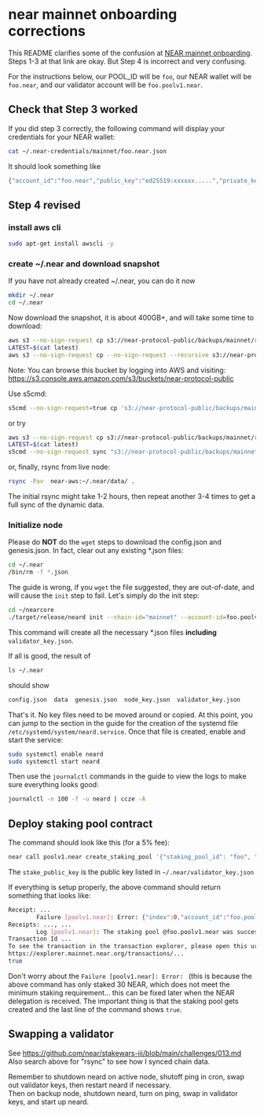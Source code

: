 # near mainnet onboarding corrections

This README clarifies some of the confusion at [NEAR mainnet onboarding](https://github.com/Open-Shard-Alliance/MainnetOnboarding/blob/main/MainnetGO.md).
Steps 1-3 at that link are okay. But Step 4 is incorrect and very confusing.

For the instructions below, our POOL_ID will be `foo`, our NEAR wallet will be `foo.near`, and our validator account will be `foo.poolv1.near`.

## Check that Step 3 worked

If you did step 3 correctly, the following command will display your credentials for your NEAR wallet:
```bash
cat ~/.near-credentials/mainnet/foo.near.json
```

It should look something like
```bash
{"account_id":"foo.near","public_key":"ed25519:xxxxxx.....","private_key":"ed25519:xxxx....."}
```

## Step 4 revised

### install aws cli
```bash
sudo apt-get install awscli -y
```

### create ~/.near and download snapshot

If you have not already created ~/.near, you can do it now
```bash
mkdir ~/.near
cd ~/.near
```

Now download the snapshot, it is about 400GB+, and will take some time to download:
```bash
aws s3 --no-sign-request cp s3://near-protocol-public/backups/mainnet/rpc/latest .
LATEST=$(cat latest)
aws s3 --no-sign-request cp --no-sign-request --recursive s3://near-protocol-public/backups/mainnet/rpc/$LATEST ~/.near/data
```
Note: You can browse this bucket by logging into AWS and visiting:
https://s3.console.aws.amazon.com/s3/buckets/near-protocol-public

Use s5cmd:
```bash
s5cmd --no-sign-request=true cp 's3://near-protocol-public/backups/mainnet/rpc/2023-02-06T12:01:01Z/*' .
```
or try
```bash
aws s3 --no-sign-request cp s3://near-protocol-public/backups/mainnet/rpc/latest .
LATEST=$(cat latest)
s5cmd --no-sign-request sync "s3://near-protocol-public/backups/mainnet/rpc/${latest:?}/*" ~/.near/data/
```

or, finally, rsync from live node:
```bash
rsync -Pav  near-aws:~/.near/data/ .
```
The initial rsync might take 1-2 hours, then repeat another 3-4 times to get a full sync of the dynamic data.

###  Initialize node

Please do **NOT** do the `wget` steps to download the config.json and genesis.json. In fact, clear out any existing \*.json files: 

```bash
cd ~/.near
/bin/rm -f *.json
```

The guide is wrong, if you `wget` the file suggested, they are out-of-date, and will cause the `init` step to fail. Let's simply do the init step:
```bash
cd ~/nearcore
./target/release/neard init --chain-id="mainnet" --account-id=foo.poolv1.near
```
This command will create all the necessary \*.json files **including** `validator_key.json`.

If all is good, the result of
```bash
ls ~/.near
```
should show
```bash
config.json  data  genesis.json  node_key.json  validator_key.json
```
That's it. No key files need to be moved around or copied. At this point, you can jump to the section in the guide for the creation of the systemd file `/etc/systemd/system/neard.service`. Once that file is created, enable and start the service:
```bash
sudo systemctl enable neard
sudo systemctl start neard
```

Then use the `journalctl` commands in the guide to view the logs to make sure everything looks good:
```bash
journalctl -n 100 -f -u neard | ccze -A
```

## Deploy staking pool contract

The command should look like this (for a 5% fee):
```bash
near call poolv1.near create_staking_pool '{"staking_pool_id": "foo", "owner_id": "foo.near", "stake_public_key": "UPDATE", "reward_fee_fraction": {"numerator": 5, "denominator": 100}}' --accountId="foo.near" --amount=30 --gas=300000000000000
```

The `stake_public_key` is the public key listed in `~/.near/validator_key.json`

If everything is setup properly, the above command should return something that looks like:
```bash
Receipt: ...
        Failure [poolv1.near]: Error: {"index":0,"account_id":"foo.poolv1.near","minimum_stake":"1908390594064193520557898801","stake":"29999999999999000000000000","kind":{"account_id":"foo.poolv1.near","minimum_stake":"1908390594064193520557898801","stake":"29999999999999000000000000"}}
Receipts: ..., ...
        Log [poolv1.near]: The staking pool @foo.poolv1.near was successfully created. Whitelisting...
Transaction Id ...
To see the transaction in the transaction explorer, please open this url in your browser
https://explorer.mainnet.near.org/transactions/...
true
```

Don't worry about the `Failure [poolv1.near]: Error: ` (this is because the above command has only staked 30 NEAR, which does not meet the minimum staking requirement... this can be fixed later when the NEAR delegation is received. The important thing is that the staking pool gets created and the last line of the command shows `true`.

## Swapping a validator
See https://github.com/near/stakewars-iii/blob/main/challenges/013.md
Also search above for "rsync" to see how I synced chain data.

Remember to shutdown neard on active node, shutoff ping in cron, swap out validator keys, then restart neard if necessary.  
Then on backup node, shutdown neard, turn on ping, swap in validator keys, and start up neard.
